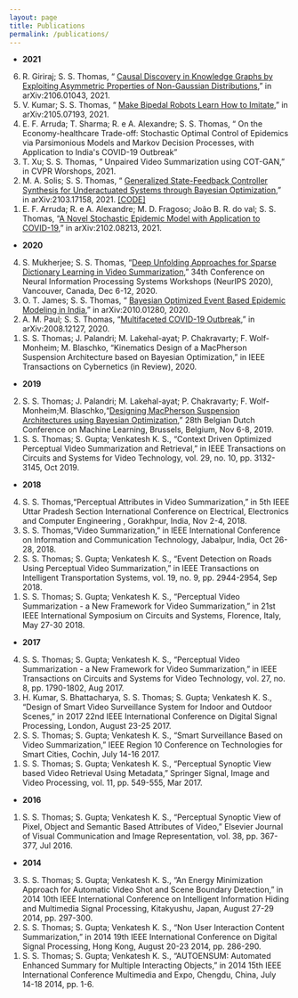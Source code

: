 ```yaml
---
layout: page
title: Publications
permalink: /publications/
---
```


* **2021**
<ol reversed>
  <li>R. Giriraj; S. S. Thomas, “ <a href="https://arxiv.org/abs/2106.01043">Causal Discovery in Knowledge Graphs by Exploiting Asymmetric Properties of Non-Gaussian Distributions</a>,” in arXiv:2106.01043, 2021. </li>
  <li>V. Kumar; S. S. Thomas, “ <a href="https://arxiv.org/abs/2105.07193">Make Bipedal Robots Learn How to Imitate</a>,” in arXiv:2105.07193, 2021. </li>
  <li>E. F. Arruda; T. Sharma; R. e A. Alexandre; S. S. Thomas, “ On the Economy-healthcare Trade-off: Stochastic Optimal Control of Epidemics via Parsimonious Models and Markov Decision Processes, with Application to India's COVID-19 Outbreak” </li>
  <li>T. Xu; S. S. Thomas, “ Unpaired Video Summarization using COT-GAN,” in CVPR Worshops, 2021. </li>
  <li>M. A. Solis; S. S. Thomas, “ <a href="https://arxiv.org/abs/2103.17158">Generalized State-Feedback Controller Synthesis for Underactuated Systems through Bayesian Optimization</a>,” in arXiv:2103.17158, 2021. <a href="https://arxiv.org/abs/2103.17158">[CODE]</a></li>
  <li>E. F. Arruda; R. e A. Alexandre; M. D. Fragoso; João B. R. do val; S. S. Thomas, “<a href="https://arxiv.org/abs/2102.08213">A Novel Stochastic Epidemic Model with Application to COVID-19</a>,” in arXiv:2102.08213, 2021. </li>
</ol>

* **2020**
<ol reversed>
  <li>S. Mukherjee; S. S. Thomas, “<a href="https://wimlworkshop.org/neurips2020/program/">Deep Unfolding Approaches for Sparse Dictionary Learning in Video Summarization</a>,” 34th Conference on Neural Information Processing Systems Workshops (NeurIPS 2020), Vancouver, Canada, Dec 6-12, 2020. </li>
  <li>O. T. James; S. S. Thomas, “ <a href="https://arxiv.org/abs/2010.01280">Bayesian Optimized Event Based Epidemic Modeling in India</a>,” in arXiv:2010.01280, 2020.</li>
  <li>A. M. Paul; S. S. Thomas, “<a href="https://arxiv.org/abs/2008.12127">Multifaceted COVID-19 Outbreak</a>,” in arXiv:2008.12127, 2020.</li>
  <li>S. S. Thomas; J. Palandri; M. Lakehal-ayat; P. Chakravarty; F. Wolf-Monheim; M. Blaschko, “Kinematics Design of a MacPherson Suspension Architecture based on Bayesian Optimization,” in IEEE Transactions on Cybernetics (in Review), 2020.</li>
</ol>

  * **2019**
<ol reversed> 
  <li>S. S. Thomas; J. Palandri; M. Lakehal-ayat; P. Chakravarty; F. Wolf-Monheim;M. Blaschko,“<a href="https://openreview.net/forum?id=tZ2Oqtl9-a5">Designing MacPherson Suspension Architectures using Bayesian Optimization</a>,” 28th Belgian Dutch Conference on Machine Learning, Brussels, Belgium, Nov 6-8, 2019.</li>
  <li>S. S. Thomas; S. Gupta; Venkatesh K. S., “Context Driven Optimized Perceptual Video Summarization and Retrieval,” in IEEE Transactions on Circuits and Systems for Video Technology, vol. 29, no. 10, pp. 3132-3145, Oct 2019.</li>
</ol>

  * **2018**
<ol reversed> 
  <li>S. S. Thomas,“Perceptual Attributes in Video Summarization,” in 5th IEEE Uttar Pradesh Section International Conference on Electrical, Electronics and Computer Engineering , Gorakhpur, India, Nov 2-4, 2018.</li>
  <li>S. S. Thomas,“Video Summarization,” in IEEE International Conference on Information and Communication Technology, Jabalpur, India, Oct 26-28, 2018.</li>
  <li>S. S. Thomas; S. Gupta; Venkatesh K. S., “Event Detection on Roads Using Perceptual Video Summarization,” in IEEE Transactions on Intelligent Transportation Systems, vol. 19, no. 9, pp. 2944-2954, Sep 2018.</li>
  <li>S. S. Thomas; S. Gupta; Venkatesh K. S., “Perceptual Video Summarization - a New Framework for Video Summarization,” in 21st IEEE International Symposium on Circuits and Systems, Florence, Italy, May 27-30 2018.</li>
</ol>  
  
  * **2017**
<ol reversed> 
  <li>S. S. Thomas; S. Gupta; Venkatesh K. S., “Perceptual Video Summarization - a New Framework for Video Summarization,” in IEEE Transactions on Circuits and Systems for Video Technology, vol. 27, no. 8, pp. 1790-1802, Aug 2017.</li>
  <li>H. Kumar, S. Bhattacharya, S. S. Thomas; S. Gupta; Venkatesh K. S., “Design of Smart Video Surveillance System for Indoor and Outdoor Scenes,” in 2017 22nd IEEE International Conference on Digital Signal Processing, London, August 23-25 2017.</li>
  <li>S. S. Thomas; S. Gupta; Venkatesh K. S., “Smart Surveillance Based on Video Summarization,” IEEE Region 10 Conference on Technologies for Smart Cities, Cochin, July 14-16 2017.</li>
  <li>S. S. Thomas; S. Gupta; Venkatesh K. S., “Perceptual Synoptic View based Video Retrieval Using Metadata,” Springer Signal, Image and Video Processing, vol. 11, pp. 549-555, Mar 2017.</li>
</ol>  
  
  * **2016**
<ol reversed> 
  <li>S. S. Thomas; S. Gupta; Venkatesh K. S., “Perceptual Synoptic View of Pixel, Object and Semantic Based Attributes of Video,” Elsevier Journal of Visual Communication and Image Representation, vol. 38, pp. 367-377, Jul 2016.</li>
 </ol>
 
  * **2014**
<ol reversed> 
  <li>S. S. Thomas; S. Gupta; Venkatesh K. S., “An Energy Minimization Approach for Automatic Video Shot and Scene Boundary Detection,” in 2014 10th IEEE International Conference on Intelligent Information Hiding and Multimedia Signal Processing, Kitakyushu, Japan, August 27-29 2014, pp. 297-300.</li>
  <li>S. S. Thomas; S. Gupta; Venkatesh K. S., “Non User Interaction Content Summarization,” in 2014 19th IEEE International Conference on Digital Signal Processing, Hong Kong, August 20-23 2014, pp. 286-290.</li>
  <li>S. S. Thomas; S. Gupta; Venkatesh K. S., “AUTOENSUM: Automated Enhanced Summary for Multiple Interacting Objects,” in 2014 15th IEEE International Conference Multimedia and Expo, Chengdu, China, July 14-18 2014, pp. 1-6.</li>
</ol> 

